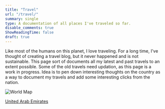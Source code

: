 ```yaml
---
title: "Travel"
url: "/travel/"
summary: single
type: A documentation of all places I've traveled so far.
disable_comments: true
ShowReadingTime: false
draft: true
---
```

Like most of the humans on this planet, I love traveling. For a long time, I've thought of creating a travel blog, but it never happened and is not sustainable. This page sort of documents all my latest and past travels to an extent possible. Some of the old travels need updation, as this page is a work in progress. Idea is to pen down interesting thoughts on the country as a way to document my travels and add some interesting clicks from the nation. 

![World Map](/images/worldmap.svg)

[United Arab Emirates](/travel/UAE)

